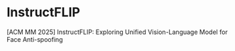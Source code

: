 # InstructFLIP
[ACM MM 2025] InstructFLIP: Exploring Unified Vision-Language Model for Face Anti-spoofing
